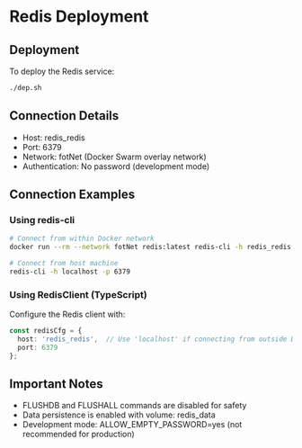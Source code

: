 # Redis Deployment

## Deployment
To deploy the Redis service:
```bash
./dep.sh
```

## Connection Details
- Host: redis_redis
- Port: 6379
- Network: fotNet (Docker Swarm overlay network)
- Authentication: No password (development mode)

## Connection Examples

### Using redis-cli
```bash
# Connect from within Docker network
docker run --rm --network fotNet redis:latest redis-cli -h redis_redis

# Connect from host machine
redis-cli -h localhost -p 6379
```

### Using RedisClient (TypeScript)
Configure the Redis client with:
```typescript
const redisCfg = {
  host: 'redis_redis',  // Use 'localhost' if connecting from outside Docker
  port: 6379
};
```

## Important Notes
- FLUSHDB and FLUSHALL commands are disabled for safety
- Data persistence is enabled with volume: redis_data
- Development mode: ALLOW_EMPTY_PASSWORD=yes (not recommended for production)